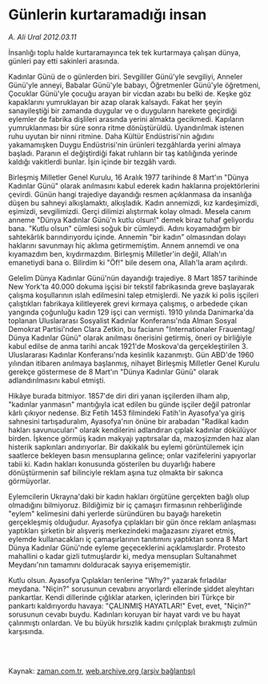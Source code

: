 # Günlerin kurtaramadığı insan

*A. Ali Ural 2012.03.11*

<td class="columnist-detail">
<p>İnsanlığı toplu halde kurtaramayınca tek tek kurtarmaya çalışan dünya, günleri pay etti sakinleri arasında.</p>
<p>
<div id="haberMetinDiv">
<p>Kadınlar Günü de o günlerden biri. Sevgililer Günü'yle sevgiliyi, Anneler Günü'yle anneyi, Babalar Günü'yle babayı, Öğretmenler Günü'yle öğretmeni, Çocuklar Günü'yle çocuğu arayan bir vicdan azabı bu belki de. Keşke göz kapaklarını yumruklayan bir azap olarak kalsaydı. Fakat her şeyin sanayileştiği bir zamanda duygular ve o duyguların harekete geçirdiği eylemler de fabrika dişlileri arasında yerini almakta gecikmedi. Kapıların yumruklanması bir süre sonra ritme dönüştürüldü. Uyandırılmak istenen ruhu uyutan bir ninni ritmine. Daha Kültür Endüstrisi'nin ağıdını yakamamışken Duygu Endüstrisi'nin ürünleri tezgâhlarda yerini almaya başladı. Paranın el değiştirdiği fakat ruhların bir taş katılığında yerinde kaldığı vakitlerdi bunlar. İşin içinde bir tezgâh vardı.
<p>Birleşmiş Milletler Genel Kurulu, 16 Aralık 1977 tarihinde 8 Mart'ın "Dünya Kadınlar Günü" olarak anılmasını kabul ederek kadın haklarına projektörlerini çevirdi. Günün hangi trajediye dayandığı resmen açıklanmasa da insanlığa düşen bu sahneyi alkışlamaktı, alkışladık. Kadın annemizdi, kız kardeşimizdi, eşimizdi, sevgilimizdi. Gerçi dilimizi alıştırmak kolay olmadı. Mesela canım anneme "Dünya Kadınlar Günü'n kutlu olsun!" demek biraz tuhaf geliyordu bana. "Kutlu olsun" cümlesi soğuk bir cümleydi. Adını koyamadığım bir sahtekârlık barındırıyordu içinde. Annemin "bir kadın" olmasından dolayı haklarını savunmayı hiç aklıma getirmemiştim. Annem annemdi ve ona kıyamazdım ben, kıydırmazdım. Birleşmiş Milletler'in değil, Allah'ın emanetiydi bana o. Bilirdim ki "Öf!" bile desem ona, Allah'la aram açılırdı.
<p>Gelelim Dünya Kadınlar Günü'nün dayandığı trajediye. 8 Mart 1857 tarihinde New York'ta 40.000 dokuma işçisi bir tekstil fabrikasında greve başlayarak çalışma koşullarının ıslah edilmesini talep etmişlerdi. Ne yazık ki polis işçileri çalıştıkları fabrikaya kilitleyerek grevi kırmaya çalışmış, o arbedede çıkan yangında çoğunluğu kadın 129 işçi can vermişti. 1910 yılında Danimarka'da toplanan Uluslararası Sosyalist Kadınlar Konferansı'nda Alman Sosyal Demokrat Partisi'nden Clara Zetkin, bu facianın "Internationaler Frauentag/ Dünya Kadınlar Günü" olarak anılması önerisini getirmiş, öneri oy birliğiyle kabul edilse de anma tarihi ancak 1921'de Moskova'da gerçekleştirilen 3. Uluslararası Kadınlar Konferansı'nda kesinlik kazanmıştı. Gün ABD'de 1960 yılından itibaren anılmaya başlanmış, nihayet Birleşmiş Milletler Genel Kurulu gerekçe göstermese de 8 Mart'ın "Dünya Kadınlar Günü" olarak adlandırılmasını kabul etmişti.
<p>Hikâye burada bitmiyor. 1857'de diri diri yanan işçilerden ilham alıp, "kadınlar yanmasın" mantığıyla icat edilen bu günde işçiler değil patronlar kârlı çıkıyor nedense. Biz Fetih 1453 filmindeki Fatih'in Ayasofya'ya giriş sahnesini tartışaduralım, Ayasofya'nın önüne bir arabadan "Radikal kadın hakları savunucuları" olarak kendilerini adlandıran çıplak kadınlar dökülüyor birden. İşkence görmüş kadın makyajı yaptırsalar da, mazoşizmden haz alan histerik sapkınları andırıyorlar. Bir dakikalık bu eylemi görüntülemek için saatlerce bekleyen basın mensuplarına gelince; onlar vazifelerini yapıyorlar tabii ki. Kadın hakları konusunda gösterilen bu duyarlığı habere dönüştürmenin saf bilinciyle reklam aşına tuz olmakta bir sakınca görmüyorlar.
<p> Eylemcilerin Ukrayna'daki bir kadın hakları örgütüne gerçekten bağlı olup olmadığını bilmiyoruz. Bildiğimiz bir iç çamaşırı firmasının rehberliğinde "eylem" kelimesini dahi yerlerde süründüren bu bayağı hareketin gerçekleşmiş olduğudur. Ayasofya çıplakları bir gün önce reklam anlaşması yaptıkları şirketin bir alışveriş merkezindeki mağazasını ziyaret etmiş, eylemde kullanacakları iç çamaşırlarının tanıtımını yaptıktan sonra 8 Mart Dünya Kadınlar Günü'nde eyleme geçeceklerini açıklamışlardır. Protesto mahallini o kadar gizli tutmuşlardır ki, medya mensupları Sultanahmet Meydanı'nın tamamını dolduracak sayıya erişememiştir.
<p>Kutlu olsun. Ayasofya Çıplakları tenlerine "Why?" yazarak fırladılar meydana. "Niçin?" sorusunun cevabını arıyorlardı ellerinde şiddet aleyhtarı pankartlar. Kendi dillerinde çığlıklar atarken, içlerinden biri Türkçe bir pankartı kaldırıyordu havaya: "ÇALINMIŞ HAYATLAR!" Evet, evet, "Niçin?" sorusunun cevabı buydu. Kadınları koruyan bir hayat vardı ve bu hayat çalınmıştı onlardan. Ve bu büyük hırsızlık kadını çırılçıplak bırakmıştı zulmün karşısında. </p></p></p></p></p></p></div>
</p>


<p><br>
		 </br></p></td>

Kaynak: [zaman.com.tr](http://zaman.com.tr/yazar.do?yazino=1257079), [web.archive.org (arşiv bağlantısı)](http://web.archive.org/web/20120314171806/http://zaman.com.tr:80/yazar.do?yazino=1257079)
